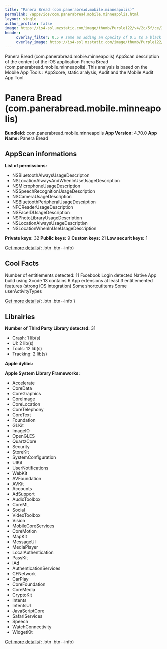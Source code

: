 ```yaml
---
title: "Panera Bread (com.panerabread.mobile.minneapolis)"
permalink: /apps/ios/com.panerabread.mobile.minneapolis.html
layout: single
author_profile: false
image: https://is4-ssl.mzstatic.com/image/thumb/Purple122/v4/2c/5f/ce/2c5fce16-7ffe-78a3-42c8-e4d1aae3f0ec/AppIcon-1x_U007emarketing-0-4-0-85-220.png/512x512bb.jpg
header: 
     overlay_filter: 0.5 # same as adding an opacity of 0.5 to a black background
     overlay_image: https://is4-ssl.mzstatic.com/image/thumb/Purple122/v4/2c/5f/ce/2c5fce16-7ffe-78a3-42c8-e4d1aae3f0ec/AppIcon-1x_U007emarketing-0-4-0-85-220.png/512x512bb.jpg
---
```

Panera Bread (com.panerabread.mobile.minneapolis) AppScan description of the content of the iOS application Panera Bread (com.panerabread.mobile.minneapolis). This analysis is based on the Mobile App Tools : AppScore, static analysis, Audit and the Mobile Audit App Tool.

# Panera Bread (com.panerabread.mobile.minneapolis)

**BundleId:** com.panerabread.mobile.minneapolis
**App Version:** 4.70.0
**App Name:** Panera Bread


## AppScan informations 

**List of permissions:** 
- NSBluetoothAlwaysUsageDescription
- NSLocationAlwaysAndWhenInUseUsageDescription
- NSMicrophoneUsageDescription
- NSSpeechRecognitionUsageDescription
- NSCameraUsageDescription
- NSBluetoothPeripheralUsageDescription
- NFCReaderUsageDescription
- NSFaceIDUsageDescription
- NSPhotoLibraryUsageDescription
- NSLocationAlwaysUsageDescription
- NSLocationWhenInUseUsageDescription
  
  
**Private keys:** 32
**Public keys:** 9
**Custom keys:** 21
**Low securit keys:** 1
  
[Get more details](/pricing.html){: .btn .btn--info}

## Cool Facts

Number of entitlements detected: 11
Facebook Login detected
Native App
build using Xcode 13
contains 6 App extensions
at least 3 entitlemented features (strong iOS integration)
Some shortcutItems 
Some userActivityTypes
  
[Get more details](/pricing.html){: .btn .btn--info }

## Librairies 
**Number of Third Party Library detected:** 31
- Crash: 1 lib(s)
- UI: 2 lib(s)
- Tools: 12 lib(s)
- Tracking: 2 lib(s)


**Apple dylibs:**


**Apple System Library Frameworks:**
- Accelerate
- CoreData
- CoreGraphics
- CoreImage
- CoreLocation
- CoreTelephony
- CoreText
- Foundation
- GLKit
- ImageIO
- OpenGLES
- QuartzCore
- Security
- StoreKit
- SystemConfiguration
- UIKit
- UserNotifications
- WebKit
- AVFoundation
- AVKit
- Accounts
- AdSupport
- AudioToolbox
- CoreML
- Social
- VideoToolbox
- Vision
- MobileCoreServices
- CoreMotion
- MapKit
- MessageUI
- MediaPlayer
- LocalAuthentication
- PassKit
- iAd
- AuthenticationServices
- CFNetwork
- CarPlay
- CoreFoundation
- CoreMedia
- CryptoKit
- Intents
- IntentsUI
- JavaScriptCore
- SafariServices
- Speech
- WatchConnectivity
- WidgetKit


  
[Get more details](/pricing.html){: .btn .btn--info}

